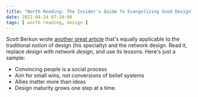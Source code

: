 ```yaml
---
title: "Worth Reading: The Insider's Guide To Evangelizing Good Design"
date: 2021-04-24 07:19:00
tags: [ worth reading, design ]
---
```

Scott Berkun wrote [another great article](https://scottberkun.com/2021/the-insiders-guide-to-evangelizing-good-design/) that's equally applicable to the traditional notion of design (his specialty) and the network design. Read it, replace *design* with *network design*, and use its lessons. Here's just a sample:

* Convincing people is a social process
* Aim for small wins, not conversions of belief systems
* Allies matter more than ideas
* Design maturity grows one step at a time.
